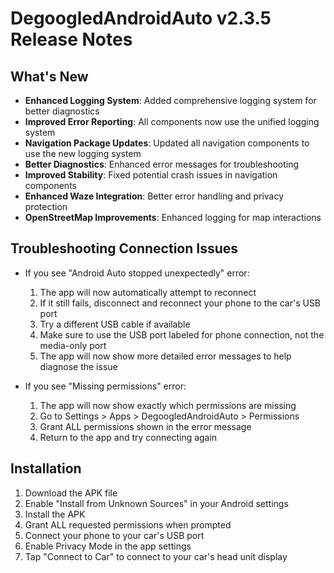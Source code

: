 # DegoogledAndroidAuto v2.3.5 Release Notes

## What's New

- **Enhanced Logging System**: Added comprehensive logging system for better diagnostics
- **Improved Error Reporting**: All components now use the unified logging system
- **Navigation Package Updates**: Updated all navigation components to use the new logging system
- **Better Diagnostics**: Enhanced error messages for troubleshooting
- **Improved Stability**: Fixed potential crash issues in navigation components
- **Enhanced Waze Integration**: Better error handling and privacy protection
- **OpenStreetMap Improvements**: Enhanced logging for map interactions

## Troubleshooting Connection Issues

- If you see "Android Auto stopped unexpectedly" error:
  1. The app will now automatically attempt to reconnect
  2. If it still fails, disconnect and reconnect your phone to the car's USB port
  3. Try a different USB cable if available
  4. Make sure to use the USB port labeled for phone connection, not the media-only port
  5. The app will now show more detailed error messages to help diagnose the issue

- If you see "Missing permissions" error:
  1. The app will now show exactly which permissions are missing
  2. Go to Settings > Apps > DegoogledAndroidAuto > Permissions
  3. Grant ALL permissions shown in the error message
  4. Return to the app and try connecting again

## Installation

1. Download the APK file
2. Enable "Install from Unknown Sources" in your Android settings
3. Install the APK
4. Grant ALL requested permissions when prompted
5. Connect your phone to your car's USB port
6. Enable Privacy Mode in the app settings
7. Tap "Connect to Car" to connect to your car's head unit display